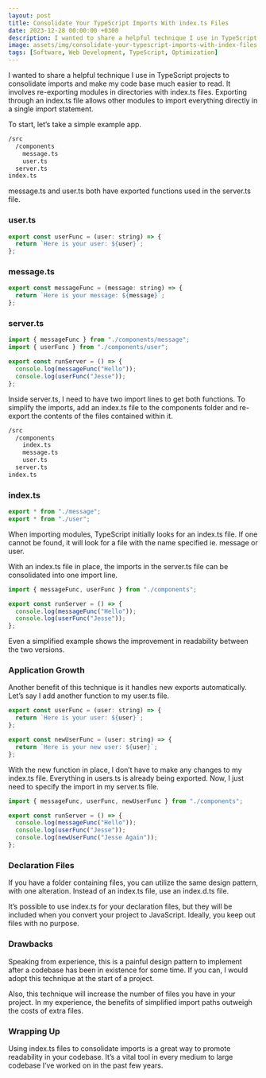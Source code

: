 ```yaml
---
layout: post
title: Consolidate Your TypeScript Imports With index.ts Files
date: 2023-12-28 00:00:00 +0300
description: I wanted to share a helpful technique I use in TypeScript projects to consolidate imports and make my code base much easier to read. It involves re-exporting modules in directories with index.ts files.
image: assets/img/consolidate-your-typescript-imports-with-index-files.jpg
tags: [Software, Web Development, TypeScript, Optimization]
---
```


I wanted to share a helpful technique I use in TypeScript projects to consolidate imports and make my code base much easier to read. It involves re-exporting modules in directories with index.ts files. Exporting through an index.ts file allows other modules to import everything directly in a single import statement.

To start, let’s take a simple example app.

```bash
/src
  /components
    message.ts
    user.ts
  server.ts
index.ts
```

message.ts and user.ts both have exported functions used in the server.ts file.

### user.ts

```javascript
export const userFunc = (user: string) => {
  return `Here is your user: ${user}`;
};
```

### message.ts

```javascript
export const messageFunc = (message: string) => {
  return `Here is your message: ${message}`;
};
```

### server.ts

```javascript
import { messageFunc } from "./components/message";
import { userFunc } from "./components/user";

export const runServer = () => {
  console.log(messageFunc("Hello"));
  console.log(userFunc("Jesse"));
};
```

Inside server.ts, I need to have two import lines to get both functions. To simplify the imports, add an index.ts file to the components folder and re-export the contents of the files contained within it.

```bash
/src
  /components
    index.ts
    message.ts
    user.ts
  server.ts
index.ts
```

### index.ts

```javascript
export * from "./message";
export * from "./user";
```

When importing modules, TypeScript initially looks for an index.ts file. If one cannot be found, it will look for a file with the name specified ie. message or user.

With an index.ts file in place, the imports in the server.ts file can be consolidated into one import line.

```javascript
import { messageFunc, userFunc } from "./components";

export const runServer = () => {
  console.log(messageFunc("Hello"));
  console.log(userFunc("Jesse"));
};
```

Even a simplified example shows the improvement in readability between the two versions.

### Application Growth

Another benefit of this technique is it handles new exports automatically. Let’s say I add another function to my user.ts file.

```javascript
export const userFunc = (user: string) => {
  return `Here is your user: ${user}`;
};

export const newUserFunc = (user: string) => {
  return `Here is your new user: ${user}`;
};
```

With the new function in place, I don’t have to make any changes to my index.ts file. Everything in users.ts is already being exported. Now, I just need to specify the import in my server.ts file.

```javascript
import { messageFunc, userFunc, newUserFunc } from "./components";

export const runServer = () => {
  console.log(messageFunc("Hello"));
  console.log(userFunc("Jesse"));
  console.log(newUserFunc("Jesse Again"));
};
```

### Declaration Files

If you have a folder containing files, you can utilize the same design pattern, with one alteration. Instead of an index.ts file, use an index.d.ts file.

It’s possible to use index.ts for your declaration files, but they will be included when you convert your project to JavaScript. Ideally, you keep out files with no purpose.

### Drawbacks

Speaking from experience, this is a painful design pattern to implement after a codebase has been in existence for some time. If you can, I would adopt this technique at the start of a project.

Also, this technique will increase the number of files you have in your project. In my experience, the benefits of simplified import paths outweigh the costs of extra files.

### Wrapping Up

Using index.ts files to consolidate imports is a great way to promote readability in your codebase. It’s a vital tool in every medium to large codebase I’ve worked on in the past few years.
